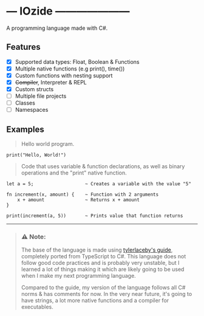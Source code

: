 # — IOzide ———————
A programming language made with C#.

## Features
- [x] Supported data types: Float, Boolean & Functions
- [x] Multiple native functions (e.g print(), time())
- [x] Custom functions with nesting support
- [x] ~~Compiler~~, Interpreter & REPL
- [x] Custom structs
- [ ] Multiple file projects
- [ ] Classes
- [ ] Namespaces

## Examples
> Hello world program.
```
print("Hello, World!")
```

> Code that uses variable & function declarations, as well as binary operations and the "print" native function.
```
let a = 5;                   ~ Creates a variable with the value "5"

fn increment(x, amount) {    ~ Function with 2 arguments
    x + amount               ~ Returns x + amount
}

print(increment(a, 5))       ~ Prints value that function returns
```
___
> ### ⚠️ Note:
> The base of the language is made using [tylerlaceby's guide](https://www.youtube.com/playlist?list=PL_2VhOvlMk4UHGqYCLWc6GO8FaPl8fQTh), completely ported from TypeScript to C#. This language does not follow good code practices and is probably very unstable, but I learned a lot of things making it which are likely going to be used when I make my next programming language.
> 
> Compared to the guide, my version of the language follows all C# norms & has comments for now. In the very near future, it's going to have strings, a lot more native functions and a compiler for executables.